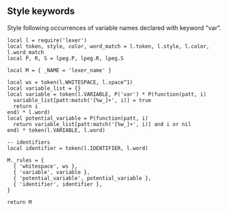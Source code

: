## Style keywords

Style following occurrences of variable names declared with keyword "var".

    local l = require('lexer')
    local token, style, color, word_match = l.token, l.style, l.color, l.word_match
    local P, R, S = lpeg.P, lpeg.R, lpeg.S

    local M = { _NAME = 'lexer_name' }

    local ws = token(l.WHITESPACE, l.space^1)
    local variable_list = {}
    local variable = token(l.VARIABLE, P('var') * P(function(patt, i)
      variable_list[patt:match('[%w_]+', i)] = true
      return i
    end) * l.word)
    local potential_variable = P(function(patt, i)
      return variable_list[patt:match('[%w_]+', i)] and i or nil
    end) * token(l.VARIABLE, l.word)

    -- identifiers
    local identifier = token(l.IDENTIFIER, l.word)

    M._rules = {
      { 'whitespace', ws },
      { 'variable', variable },
      { 'potential_variable', potential_variable },
      { 'identifier', identifier },
    }

    return M
